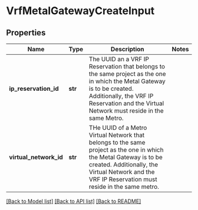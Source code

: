 # VrfMetalGatewayCreateInput


## Properties
Name | Type | Description | Notes
------------ | ------------- | ------------- | -------------
**ip_reservation_id** | **str** | The UUID an a VRF IP Reservation that belongs to the same project as the one in which the Metal Gateway is to be created. Additionally, the VRF IP Reservation and the Virtual Network must reside in the same Metro. | 
**virtual_network_id** | **str** | THe UUID of a Metro Virtual Network that belongs to the same project as the one in which the Metal Gateway is to be created. Additionally, the Virtual Network and the VRF IP Reservation must reside in the same metro. | 

[[Back to Model list]](../README.md#documentation-for-models) [[Back to API list]](../README.md#documentation-for-api-endpoints) [[Back to README]](../README.md)


